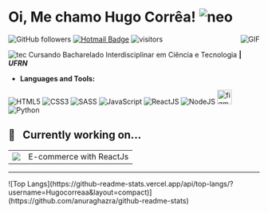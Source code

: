 # Oi, Me chamo Hugo Corrêa! ![neo](https://img.icons8.com/color/48/000000/neo.png) 


![GitHub followers](https://img.shields.io/github/followers/hugocorreaa?label=Follow&style=social)
[![Hotmail Badge](https://img.shields.io/badge/-Hotmail-0078D4?style=flat-square&logo=microsoft-outlook&logoColor=white&link=mailto:luizcarlos_abbott@hotmail.com)](mailto:hugodemorais@live.com)
![visitors](https://visitor-badge.glitch.me/badge?page_id=hugocorreaa.hugocorreaa)
<img align="right" alt="GIF" src="https://media.giphy.com/media/13HgwGsXF0aiGY/giphy.gif" />



![tec](https://img.icons8.com/color/30/000000/satellites.png) Cursando Bacharelado Interdisciplinar em Ciência e Tecnologia **| _UFRN_**

- **Languages and Tools:**

![HTML5](https://icongr.am/devicon/html5-original-wordmark.svg?size=29&color=currentColor)
![CSS3](https://icongr.am/devicon/css3-original-wordmark.svg?size=29&color=currentColor)
![SASS](https://icongr.am/devicon/sass-original.svg?size=29&color=currentColor)
![JavaScript](https://icongr.am/devicon/javascript-original.svg?size=29&color=currentColor)
![ReactJS](https://icongr.am/devicon/react-original-wordmark.svg?size=29&color=currentColor)
![NodeJS](https://icongr.am/devicon/nodejs-original.svg?size=29&color=currentColor)
<img src="https://www.vectorlogo.zone/logos/figma/figma-icon.svg" alt="figma" width="29" height="29"/><br>
![Python](https://img.icons8.com/color/29/000000/python.png)

## 🔧&nbsp;&nbsp;&nbsp;Currently working on...
<table>
  <tr>
    <td><a href="https://github.com/Hugocorreaa/shopping"><img src="https://github-readme-stats.vercel.app/api/pin/?username=Hugocorreaa&repo=shopping" /></a></td>
    <td>E-commerce with ReactJs</td>
  </tr>
</table>


<hr>
![Top Langs](https://github-readme-stats.vercel.app/api/top-langs/?username=Hugocorreaa&layout=compact)](https://github.com/anuraghazra/github-readme-stats)


